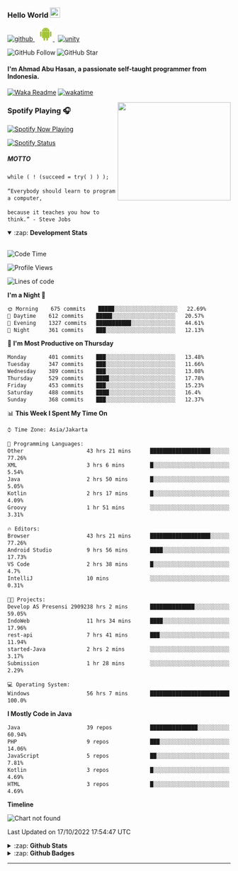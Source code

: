 ### Hello World <img src="https://github.com/eby8zevin/eby8zevin/blob/main/assets/Hi.gif"  width="23" height="23">

<p align="left">
  <a href="https://github.com/eby8zevin" target="_blank">
    <img src="https://github.com/eby8zevin/eby8zevin/blob/main/assets/GitHub.png" alt="github" width="33" height="33"/>
  </a>
  &nbsp;
  <a href="https://github.com/eby8zevin/QRBarcode" target="_blank">
    <img src="https://raw.githubusercontent.com/devicons/devicon/master/icons/android/android-plain.svg" alt="android" width="33" height="33"/>
  </a>
  &nbsp;
  <a href="https://github.com/eby8zevin/unity-ARMarker" target="_blank">
    <img src="https://raw.githubusercontent.com/devicons/devicon/master/icons/unity/unity-original.svg" alt="unity" width="33" height="33"/>
  </a>
</p>

![GitHub Follow](https://img.shields.io/github/followers/eby8zevin.svg?style=social&label=Follow)
![GitHub Star](https://img.shields.io/github/stars/eby8zevin?affiliations=OWNER%2CCOLLABORATOR&style=social&label=Star)

#### I'm Ahmad Abu Hasan, a passionate self-taught programmer from Indonesia.

[![Waka Readme](https://github.com/eby8zevin/eby8zevin/actions/workflows/anmol098.yml/badge.svg)](https://github.com/eby8zevin/eby8zevin/actions/workflows/anmol098.yml)
[![wakatime](https://wakatime.com/badge/user/bbcd646f-1daf-4865-a20e-46d4c803e6f8.svg)](https://wakatime.com/@bbcd646f-1daf-4865-a20e-46d4c803e6f8)

<img src="https://github.com/eby8zevin/eby8zevin/blob/main/assets/Octocat.png" width="255" height="222" align='right'>

### Spotify Playing 🎧

[<img src="https://spotify-now-playing-ahmadabuhasan.vercel.app/api/spotify-playing" alt="Spotify Now Playing" width="350" />](https://open.spotify.com/user/gr3y7pr12w9ol2dy2ccdb10e7)

[<img src="https://readme-spotify-status-ahmadabuhasan.vercel.app/api/run-spotify-status" alt="Spotify Status" width="350" />](https://open.spotify.com/user/gr3y7pr12w9ol2dy2ccdb10e7)

##### MOTTO

```
while ( ! (succeed = try( ) ) );

“Everybody should learn to program a computer,

because it teaches you how to think.” - Steve Jobs
```

<details open>
  <summary> :zap: <b>Development Stats</b> </summary>
<br/>

<!--START_SECTION:waka-->
![Code Time](http://img.shields.io/badge/Code%20Time-1%2C690%20hrs%2030%20mins-blue)

![Profile Views](http://img.shields.io/badge/Profile%20Views-18-blue)

![Lines of code](https://img.shields.io/badge/From%20Hello%20World%20I%27ve%20Written-233%20Thousand%20lines%20of%20code-blue)

**I'm a Night 🦉** 

```text
🌞 Morning    675 commits    █████░░░░░░░░░░░░░░░░░░░░   22.69% 
🌆 Daytime    612 commits    █████░░░░░░░░░░░░░░░░░░░░   20.57% 
🌃 Evening    1327 commits   ███████████░░░░░░░░░░░░░░   44.61% 
🌙 Night      361 commits    ███░░░░░░░░░░░░░░░░░░░░░░   12.13%

```
📅 **I'm Most Productive on Thursday** 

```text
Monday       401 commits    ███░░░░░░░░░░░░░░░░░░░░░░   13.48% 
Tuesday      347 commits    ███░░░░░░░░░░░░░░░░░░░░░░   11.66% 
Wednesday    389 commits    ███░░░░░░░░░░░░░░░░░░░░░░   13.08% 
Thursday     529 commits    ████░░░░░░░░░░░░░░░░░░░░░   17.78% 
Friday       453 commits    ███░░░░░░░░░░░░░░░░░░░░░░   15.23% 
Saturday     488 commits    ████░░░░░░░░░░░░░░░░░░░░░   16.4% 
Sunday       368 commits    ███░░░░░░░░░░░░░░░░░░░░░░   12.37%

```


📊 **This Week I Spent My Time On** 

```text
⌚︎ Time Zone: Asia/Jakarta

💬 Programming Languages: 
Other                    43 hrs 21 mins      ███████████████████░░░░░░   77.26% 
XML                      3 hrs 6 mins        █░░░░░░░░░░░░░░░░░░░░░░░░   5.54% 
Java                     2 hrs 50 mins       █░░░░░░░░░░░░░░░░░░░░░░░░   5.05% 
Kotlin                   2 hrs 17 mins       █░░░░░░░░░░░░░░░░░░░░░░░░   4.09% 
Groovy                   1 hr 51 mins        ░░░░░░░░░░░░░░░░░░░░░░░░░   3.31%

🔥 Editors: 
Browser                  43 hrs 21 mins      ███████████████████░░░░░░   77.26% 
Android Studio           9 hrs 56 mins       ████░░░░░░░░░░░░░░░░░░░░░   17.73% 
VS Code                  2 hrs 38 mins       █░░░░░░░░░░░░░░░░░░░░░░░░   4.7% 
IntelliJ                 10 mins             ░░░░░░░░░░░░░░░░░░░░░░░░░   0.31%

🐱‍💻 Projects: 
Develop AS Presensi 2909238 hrs 2 mins       ██████████████░░░░░░░░░░░   59.05% 
IndoWeb                  11 hrs 34 mins      ████░░░░░░░░░░░░░░░░░░░░░   17.96% 
rest-api                 7 hrs 41 mins       ███░░░░░░░░░░░░░░░░░░░░░░   11.94% 
started-Java             2 hrs 2 mins        ░░░░░░░░░░░░░░░░░░░░░░░░░   3.17% 
Submission               1 hr 28 mins        ░░░░░░░░░░░░░░░░░░░░░░░░░   2.29%

💻 Operating System: 
Windows                  56 hrs 7 mins       █████████████████████████   100.0%

```

**I Mostly Code in Java** 

```text
Java                     39 repos            ███████████████░░░░░░░░░░   60.94% 
PHP                      9 repos             ███░░░░░░░░░░░░░░░░░░░░░░   14.06% 
JavaScript               5 repos             ██░░░░░░░░░░░░░░░░░░░░░░░   7.81% 
Kotlin                   3 repos             █░░░░░░░░░░░░░░░░░░░░░░░░   4.69% 
HTML                     3 repos             █░░░░░░░░░░░░░░░░░░░░░░░░   4.69%

```


**Timeline**

![Chart not found](https://raw.githubusercontent.com/eby8zevin/eby8zevin/main/charts/bar_graph.png) 


 Last Updated on 17/10/2022 17:54:47 UTC
<!--END_SECTION:waka-->

</details>

<details>
  <summary> :zap: <b>Github Stats</b> </summary>
<p align="center">:heart:</p>
<p align="center"><a href="https://github.com/eby8zevin">
  <img src="https://github-readme-stats.vercel.app/api?username=eby8zevin&show_icons=true&theme=dark&line_height=20">
  <img src="https://github-readme-stats.vercel.app/api/top-langs/?username=eby8zevin&layout=compact&theme=dark">
</a></p>
<p align="center">
  <a href="https://github.com/eby8zevin">
    <img src="https://github-readme-streak-stats.herokuapp.com/?user=eby8zevin&theme=dark"/>
  </a>
</p>
</details>

<details>
  <summary> :zap: <b>Github Badges</b> </summary>
  <br>
  <a href='https://archiveprogram.github.com/'><img src='https://raw.githubusercontent.com/acervenky/animated-github-badges/master/assets/acbadge.gif' width='40' height='40'></a> 
  <a href='https://docs.github.com/en/developers'><img src='https://raw.githubusercontent.com/acervenky/animated-github-badges/master/assets/devbadge.gif' width='40' height='40'></a> 
  <a href='https://github.com/pricing'><img src='https://raw.githubusercontent.com/acervenky/animated-github-badges/master/assets/pro.gif' width='40' height='40'></a> 
  <a href='https://stars.github.com/'><img src='https://raw.githubusercontent.com/acervenky/animated-github-badges/master/assets/starbadge.gif' width='35' height='35'></a> 
  <a href='https://docs.github.com/en/github/supporting-the-open-source-community-with-github-sponsors'><img src='https://raw.githubusercontent.com/acervenky/animated-github-badges/master/assets/sponsorbadge.gif' width='35' height='35'></a>
</details>

---
